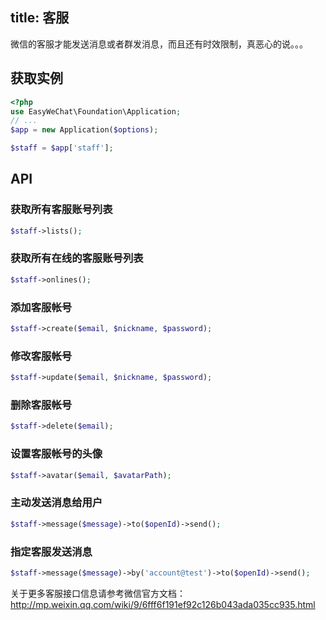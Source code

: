 title: 客服
---

微信的客服才能发送消息或者群发消息，而且还有时效限制，真恶心的说。。。

## 获取实例

```php
<?php
use EasyWeChat\Foundation\Application;
// ...
$app = new Application($options);

$staff = $app['staff'];
```

## API

### 获取所有客服账号列表

```php
$staff->lists();
```

### 获取所有在线的客服账号列表

```php
$staff->onlines();
```

### 添加客服帐号

```php
$staff->create($email, $nickname, $password);
```

### 修改客服帐号

```php
$staff->update($email, $nickname, $password);
```

### 删除客服帐号

```php
$staff->delete($email);
```

### 设置客服帐号的头像

```php
$staff->avatar($email, $avatarPath);
```

### 主动发送消息给用户

```php
$staff->message($message)->to($openId)->send();
```

### 指定客服发送消息

```php
$staff->message($message)->by('account@test')->to($openId)->send();
```


关于更多客服接口信息请参考微信官方文档：http://mp.weixin.qq.com/wiki/9/6fff6f191ef92c126b043ada035cc935.html
